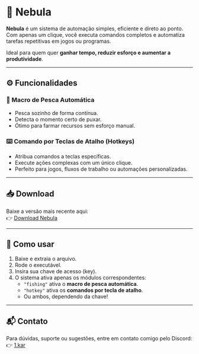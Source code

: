 # 🌌 Nebula

**Nebula** é um sistema de automação simples, eficiente e direto ao ponto. Com apenas um clique, você executa comandos completos e automatiza tarefas repetitivas em jogos ou programas.

Ideal para quem quer **ganhar tempo, reduzir esforço e aumentar a produtividade**.

---

## ⚙️ Funcionalidades

### 🎣 Macro de Pesca Automática
- Pesca sozinho de forma contínua.
- Detecta o momento certo de puxar.
- Ótimo para farmar recursos sem esforço manual.

### ⌨️ Comando por Teclas de Atalho (Hotkeys)
- Atribua comandos a teclas específicas.
- Execute ações complexas com um único clique.
- Perfeito para jogos, fluxos de trabalho ou automações personalizadas.

---

## 📥 Download

Baixe a versão mais recente aqui:  
👉 [Download Nebula](https://github.com/1-Karl/Nebula/releases/download/v1.0/Nebula.zip)

---

## 🚀 Como usar

1. Baixe e extraia o arquivo.  
2. Rode o executável.  
3. Insira sua chave de acesso (key).  
4. O sistema ativa apenas os módulos correspondentes:  
   - `"fishing"` ativa o **macro de pesca automática**.  
   - `"hotkey"` ativa os **comandos por tecla de atalho**.  
   - Ou ambos, dependendo da chave!

---

## 📬 Contato

Para dúvidas, suporte ou sugestões, entre em contato comigo pelo Discord:  
👉 [1.kar](https://discord.com/users/845347048420933675)
